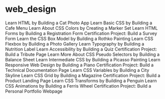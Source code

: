 # web_design

Learn HTML by Building a Cat Photo App
Learn Basic CSS by Building a Cafe Menu
Learn About CSS Colors by Creating a Marker Set
Learn HTML Forms by Building a Registration Form
Certification Project: Build a Survey Form
Learn the CSS Box Model by Building a Rothko Painting
Learn CSS Flexbox by Building a Photo Gallery
Learn Typography by Building a Nutrition Label
Learn Accessibility by Building a Quiz
Certification Project: Build a Tribute Page
Learn More About CSS Pseudo Selectors by Building a Balance Sheet
Learn Intermediate CSS by Building a Picasso Painting
Learn Responsive Web Design by Building a Piano
Certification Project: Build a Technical Documentation Page
Learn CSS Variables by Building a City Skyline
Learn CSS Grid by Building a Magazine
Certification Project: Build a Product Landing Page
Learn CSS Transforms by Building a Penguin
Learn CSS Animations by Building a Ferris Wheel
Certification Project: Build a Personal Portfolio Webpage
